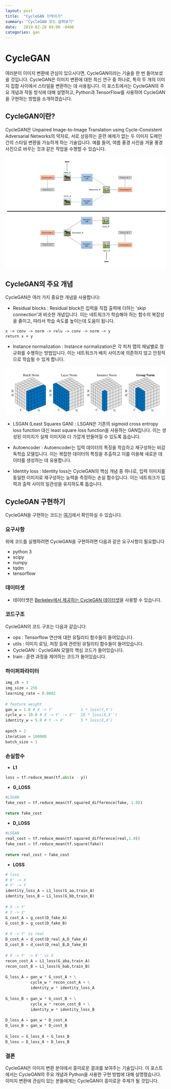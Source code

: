 ```yaml
---
layout: post
title:  "CycleGAN 끄적이기"
summary: "CycleGAN 코드 살펴보기"
date:   2019-02-28 09:00 -0400
categories: gan
---
```


# CycleGAN

여러분이 이미지 변환에 관심이 있으시다면, CycleGAN이라는 기술을 한 번 들어보셨을 것입니다. CycleGAN은 이미지 변환에 대한 최신 연구 중 하나로, 특히 두 개의 이미지 집합 사이에서 스타일을 변환하는 데 사용됩니다. 이 포스트에서는 CycleGAN의 주요 개념과 작동 방식에 대해 설명하고, Python과 TensorFlow를 사용하여 CycleGAN을 구현하는 방법을 소개하겠습니다.

## CycleGAN이란?

CycleGAN은 Unpaired Image-to-Image Translation using Cycle-Consistent Adversarial Networks의 약자로, 서로 상응하는 훈련 예제가 없는 두 이미지 도메인 간의 스타일 변환을 가능하게 하는 기술입니다. 예를 들어, 여름 풍경 사진을 겨울 풍경 사진으로 바꾸는 것과 같은 작업을 수행할 수 있습니다.



![model](/assets/img/post_img/cyclegan/model.PNG)



## CycleGAN의 주요 개념

CycleGAN은 여러 가지 중요한 개념을 사용합니다:

- Residual blocks : Residual block은 입력을 직접 출력에 더하는 'skip connection'과 비슷한 개념입니다. 이는 네트워크가 학습해야 하는 함수의 복잡성을 줄이고, 따라서 학습 속도를 높이는데 도움이 됩니다.

```
x -> conv -> norm -> relu -> conv -> norm -> y
return x + y
```

- Instance normalization : Instance normalization은 각 피처 맵의 채널별로 정규화를 수행하는 방법입니다. 이는 네트워크가 배치 사이즈에 의존하지 않고 안정적으로 학습될 수 있게 합니다.



![input_norm](/assets/img/post_img/cyclegan/instance_norm.PNG)



- LSGAN (Least Squares GAN) : LSGAN은 기존의 sigmoid cross entropy loss function 대신 least square loss function을 사용하는 GAN입니다. 이는 생성된 이미지가 실제 이미지와 더 가깝게 만들어질 수 있도록 돕습니다.

- Autoencoder : Autoencoder는 입력 데이터의 특징을 학습하고 재구성하는 비감독학습 모델입니다. 이는 복잡한 데이터의 특징을 추출하고 이를 이용해 새로운 데이터를 생성하는 데 유용합니다.

- Identity loss : Identity loss는 CycleGAN의 핵심 개념 중 하나로, 입력 이미지를 동일한 이미지로 재구성하는 능력을 측정하는 손실 함수입니다. 이는 네트워크가 입력과 출력 사이의 일관성을 유지하도록 돕습니다.


## CycleGAN 구현하기

CycleGAN을 구현하는 코드는 [여기](https://github.com/jjxxmiin/my_gan/tree/master/cyclegan)에서 확인하실 수 있습니다.

### 요구사항

위에 코드를 실행하려면 CycleGAN을 구현하려면 다음과 같은 요구사항이 필요합니다

- python 3
- scipy
- numpy
- tqdm
- tensorflow

### 데이터셋

- 데이터셋은 [Berkeley에서 제공하는 CycleGAN 데이터셋](https://people.eecs.berkeley.edu/~taesung_park/CycleGAN/datasets/)을 사용할 수 있습니다.

### 코드구조

CycleGAN의 코드 구조는 다음과 같습니다:

- ops : Tensorflow 연산에 대한 유틸리티 함수들이 들어있습니다.
- utils : 이미지 로딩, 저장 등에 관련된 유틸리티 함수들이 들어있습니다.
- CycleGAN : CycleGAN 모델의 핵심 코드가 들어있습니다.
- train : 훈련 과정을 제어하는 코드가 들어있습니다.

### 하이퍼파라미터

```python
img_ch = 3
img_size = 256
learning_rate = 0.0002

# feature weight
gan_w = 1.0 # X -> Y'            1 * loss(Y,Y')
cycle_w = 10.0 # X -> Y' -> X''  10 * loss(X,X'')
identity_w = 5.0 # Y -> X'       5 * loss(X,X')

epoch = 2
iteration = 100000
batch_size = 1
```

### 손실함수

- **L1**

```python
loss = tf.reduce_mean(tf.abs(x - y))
```

- **G_LOSS**

```python
#LSGAN
fake_cost = tf.reduce_mean(tf.squared_difference(fake, 1.0))

return fake_cost
```

- **D_LOSS**

```python
#LSGAN
real_cost = tf.reduce_mean(tf.squared_difference(real,1.0))
fake_cost = tf.reduce_mean(tf.square(fake))

return real_cost + fake_cost
```

- **LOSS**

```python
# loss
# X' -> X
# Y' -> Y
identity_loss_A = L1_loss(G_aa,train_A)
identity_loss_B = L1_loss(G_bb,train_B)

# X -> Y'
# Y -> X'
G_cost_A = g_cost(D_fake_A)
G_cost_B = g_cost(D_fake_B)

# X -> Y' vs real
D_cost_A = d_cost(D_real_A,D_fake_A)
D_cost_B = d_cost(D_real_B,D_fake_B)

# X -> Y' -> X'' vs X
recon_cost_A = L1_loss(G_aba,train_A)
recon_cost_B = L1_loss(G_bab,train_B)

G_loss_A = gan_w * G_cost_A + \
           cycle_w * recon_cost_A + \
           identity_w * identity_loss_A

G_loss_B = gan_w * G_cost_B + \
           cycle_w * recon_cost_B + \
           identity_w * identity_loss_B

D_loss_A = gan_w * D_cost_A
D_loss_B = gan_w * D_cost_B

G_loss = G_loss_A + G_loss_B
D_loss = D_loss_A + D_loss_B

```

### 결론

CycleGAN은 이미지 변환 분야에서 흥미로운 결과를 보여주는 기술입니다. 이 포스트에서는 CycleGAN의 주요 개념과 Python을 사용한 구현 방법에 대해 설명했습니다. 이미지 변환에 관심이 있는 분들에게는 CycleGAN이 흥미로운 주제가 될 것입니다.
